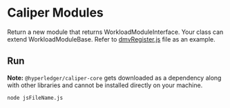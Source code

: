 # Caliper Modules

Return a new module that returns WorkloadModuleInterface.
Your class can extend WorkloadModuleBase.
Refer to [dmvRegister.js](./dmvRegister.js) file
as an example.

## Run

**Note:** `@hyperledger/caliper-core` gets downloaded as a
dependency along with other libraries and cannot be installed
directly on your machine.

```shell_script
node jsFileName.js
```
